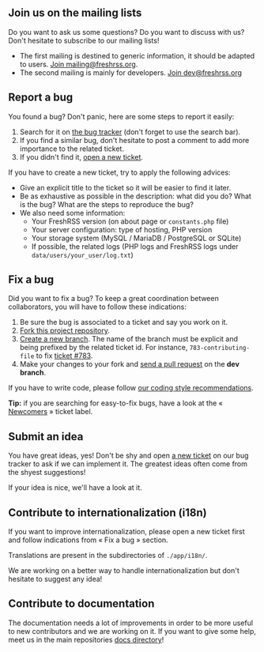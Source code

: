 ## Join us on the mailing lists

Do you want to ask us some questions? Do you want to discuss with us? Don't hesitate to subscribe to our mailing lists!

- The first mailing is destined to generic information, it should be adapted to users. [Join mailing@freshrss.org](https://freshrss.org/mailman/listinfo/mailing).
- The second mailing is mainly for developers. [Join dev@freshrss.org](https://freshrss.org/mailman/listinfo/dev)

## Report a bug

You found a bug? Don't panic, here are some steps to report it easily:

1. Search for it on [the bug tracker](https://github.com/FreshRSS/FreshRSS/issues) (don't forget to use the search bar).
2. If you find a similar bug, don't hesitate to post a comment to add more importance to the related ticket.
3. If you didn't find it, [open a new ticket](https://github.com/FreshRSS/FreshRSS/issues/new).

If you have to create a new ticket, try to apply the following advices:

- Give an explicit title to the ticket so it will be easier to find it later.
- Be as exhaustive as possible in the description: what did you do? What is the bug? What are the steps to reproduce the bug?
- We also need some information:
    + Your FreshRSS version (on about page or `constants.php` file)
    + Your server configuration: type of hosting, PHP version
    + Your storage system (MySQL / MariaDB / PostgreSQL or SQLite)
    + If possible, the related logs (PHP logs and FreshRSS logs under `data/users/your_user/log.txt`)

## Fix a bug

Did you want to fix a bug? To keep a great coordination between collaborators, you will have to follow these indications:

1. Be sure the bug is associated to a ticket and say you work on it.
2. [Fork this project repository](https://help.github.com/articles/fork-a-repo/).
3. [Create a new branch](https://help.github.com/articles/creating-and-deleting-branches-within-your-repository/). The name of the branch must be explicit and being prefixed by the related ticket id. For instance, `783-contributing-file` to fix [ticket #783](https://github.com/FreshRSS/FreshRSS/issues/783).
4. Make your changes to your fork and [send a pull request](https://help.github.com/articles/using-pull-requests/) on the **dev branch**.

If you have to write code, please follow [our coding style recommendations](developers/01_First_steps.md).

**Tip:** if you are searching for easy-to-fix bugs, have a look at the « [Newcomers](https://github.com/FreshRSS/FreshRSS/issues?q=is%3Aopen+is%3Aissue+label%3A%22good+first+issue%22) » ticket label.

## Submit an idea

You have great ideas, yes! Don't be shy and open [a new ticket](https://github.com/FreshRSS/FreshRSS/issues/new) on our bug tracker to ask if we can implement it. The greatest ideas often come from the shyest suggestions!

If your idea is nice, we'll have a look at it.

## Contribute to internationalization (i18n)

If you want to improve internationalization, please open a new ticket first and follow indications from « Fix a bug » section.

Translations are present in the subdirectories of `./app/i18n/`.

We are working on a better way to handle internationalization but don't hesitate to suggest any idea!

## Contribute to documentation

The documentation needs a lot of improvements in order to be more useful to new contributors and we are working on it. 
If you want to give some help, meet us in the main repositories [docs directory](https://github.com/FreshRSS/FreshRSS/tree/master/docs)!
